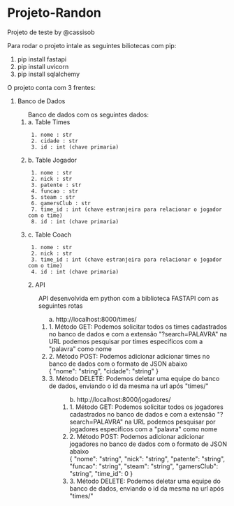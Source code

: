# Projeto-Randon

Projeto de teste by @cassisob

Para rodar o projeto intale as seguintes biliotecas com pip:

1. pip install fastapi
2. pip install uvicorn
3. pip install sqlalchemy

O projeto conta com 3 frentes:
  1. Banco de Dados
      <ol>Banco de dados com os seguintes dados:
        <li>a. Table Times </li>
        
          1. nome : str
          2. cidade : str
          3. id : int (chave primaria)
        <li>b. Table Jogador </li>
        
          1. nome : str
          2. nick : str
          3. patente : str
          4. funcao : str
          5. steam : str
          6. gamersClub : str
          7. time_id : int (chave estranjeira para relacionar o jogador com o time)
          8. id : int (chave primaria)
       <li>c. Table Coach </li>
       
          1. nome : str
          2. nick : str
          3. time_id : int (chave estranjeira para relacionar o jogador com o time)
          4. id : int (chave primaria)
  <ol>
  2. API
    <ol> API desenvolvida em python com a biblioteca FASTAPI com as seguintes rotas
      <ol>a. http://localhost:8000/times/
            <li>1. Método GET: Podemos solicitar todos os times cadastrados no banco de dados e com a extensão "?search=PALAVRA" na URL podemos pesquisar por times especificos com a "palavra" como nome </li>
            <li>2. Método POST: Podemos adicionar adicionar times no banco de dados com o formato de JSON abaixo </li>
           {
            "nome": "string",
            "cidade": "string"
           }
            <li>3. Método DELETE: Podemos deletar uma equipe do banco de dados, enviando o id da mesma na url após "times/"
      <ol>
      <ol> b. http://localhost:8000/jogadores/
            <li>1. Método GET: Podemos solicitar todos os jogadores cadastrados no banco de dados e com a extensão "?search=PALAVRA" na URL podemos pesquisar por jogadores especificos com a "palavra" como nome </li>
            <li>2. Método POST: Podemos adicionar adicionar jogadores no banco de dados com o formato de JSON abaixo </li>
          {
            "nome": "string",
            "nick": "string",
            "patente": "string",
            "funcao": "string",
            "steam": "string",
            "gamersClub": "string",
            "time_id": 0
          }
            <li>3. Método DELETE: Podemos deletar uma equipe do banco de dados, enviando o id da mesma na url após "times/"
       
            
    
